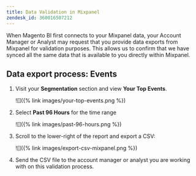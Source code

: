 ```yaml
---
title: Data Validation in Mixpanel
zendesk_id: 360016507212
---
```


When Magento BI first connects to your Mixpanel data, your Account Manager or Analyst may request that you provide data exports from Mixpanel for validation purposes. This allows us to confirm that we have synced all the same data that is available to you directly within Mixpanel.

## Data export process: Events

1. Visit your **Segmentation** section and view **Your Top Events**.

    ![]({% link images/your-top-events.png %})

1. Select **Past 96 Hours** for the time range

    ![]({% link images/past-96-hours.png %})

1. Scroll to the lower-right of the report and export a CSV:

    ![]({% link images/export-csv-mixpanel.png %})

1. Send the CSV file to the account manager or analyst you are working with on this validation process.
